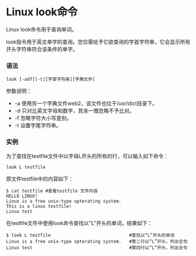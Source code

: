 # Linux look命令

Linux look命令用于查询单词。

look指令用于英文单字的查询。您仅需给予它欲查询的字首字符串，它会显示所有开头字符串符合该条件的单字。

### 语法

    look [-adf][-t][字首字符串][字典文件]

参数说明：

- -a   使用另一个字典文件web2，该文件也位于/usr/dict目录下。
- -d   只对比英文字母和数字，其余一慨忽略不予比对。
- -f   忽略字符大小写差别。
- -t   设置字尾字符串。

### 实例

为了查找在testfile文件中以字母L开头的所有的行，可以输入如下命令：

    look L testfile 
    

原文件testfile中的内容如下：

    $ cat testfile #查看testfile 文件内容  
    HELLO LINUX!  
    Linux is a free unix-type opterating system.  
    This is a linux testfile!  
    Linux test 
    

在testfile文件中使用look命令查找以"L"开头的单词，结果如下：

    $ look L testfile                              #查找以“L”开头的单词  
    Linux is a free unix-type opterating system.   #第二行以“L”开头，列出全句  
    Linux test                                     #第四行以“L”开头，列出全句 
    